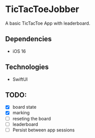 # TicTacToeJobber

A basic TicTacToe App with leaderboard.

## Dependencies
- iOS 16

## Technologies
- SwiftUI

## TODO:
- [x] board state
- [x] marking
- [ ] reseting the board
- [ ] leaderboard
- [ ] Persist between app sessions
